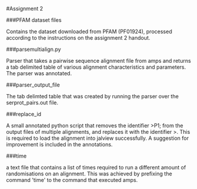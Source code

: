 #Assignment 2

###PFAM dataset files

Contains the dataset downloaded from PFAM (PF01924), processed according 
to the instructions on the assignment 2 handout.

###parsemultialign.py

Parser that takes a pairwise sequence alignment file from amps and 
returns a tab delimited table of various alignment characteristics and 
parameters. The parser was annotated.

###parser_output_file

The tab delimted table that was created by running the parser over the 
serprot_pairs.out file.

###replace_id

A small annotated python script that removes the identifier >P1; from 
the output files of multiple alignments, and replaces it with the 
identifier >. This is required to load the alignment into jalview 
successfully. A suggestion for improvement is included in the 
annotations.

###time

a text file that contains a list of times required to run a different 
amount of randomisations on an alignment. This was achieved by prefixing 
the command 'time' to the command that executed amps.
